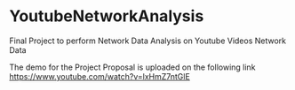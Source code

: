 # YoutubeNetworkAnalysis
Final Project to perform Network Data Analysis on Youtube Videos Network Data

The demo for the Project Proposal is uploaded on the following link
https://www.youtube.com/watch?v=lxHmZ7ntGlE
